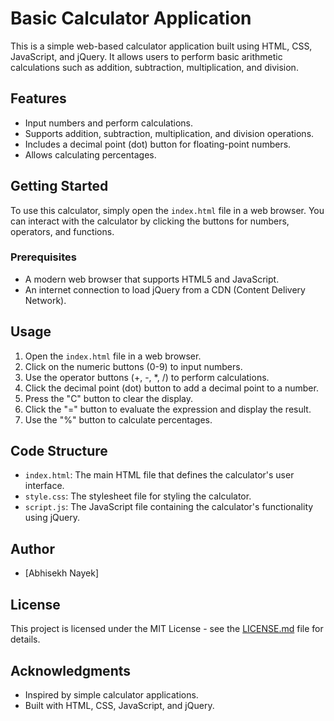 # Basic Calculator Application

This is a simple web-based calculator application built using HTML, CSS, JavaScript, and jQuery. It allows users to perform basic arithmetic calculations such as addition, subtraction, multiplication, and division.

## Features

- Input numbers and perform calculations.
- Supports addition, subtraction, multiplication, and division operations.
- Includes a decimal point (dot) button for floating-point numbers.
- Allows calculating percentages.

## Getting Started

To use this calculator, simply open the `index.html` file in a web browser. You can interact with the calculator by clicking the buttons for numbers, operators, and functions.

### Prerequisites

- A modern web browser that supports HTML5 and JavaScript.
- An internet connection to load jQuery from a CDN (Content Delivery Network).

## Usage

1. Open the `index.html` file in a web browser.
2. Click on the numeric buttons (0-9) to input numbers.
3. Use the operator buttons (+, -, *, /) to perform calculations.
4. Click the decimal point (dot) button to add a decimal point to a number.
5. Press the "C" button to clear the display.
6. Click the "=" button to evaluate the expression and display the result.
7. Use the "%" button to calculate percentages.

## Code Structure

- `index.html`: The main HTML file that defines the calculator's user interface.
- `style.css`: The stylesheet file for styling the calculator.
- `script.js`: The JavaScript file containing the calculator's functionality using jQuery.

## Author

- [Abhisekh Nayek]

## License

This project is licensed under the MIT License - see the [LICENSE.md](LICENSE.md) file for details.

## Acknowledgments

- Inspired by simple calculator applications.
- Built with HTML, CSS, JavaScript, and jQuery.
